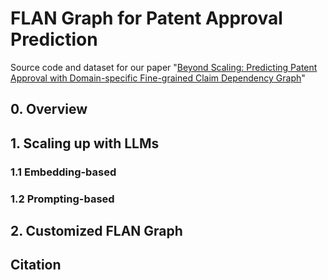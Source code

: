 # FLAN Graph for Patent Approval Prediction

Source code and dataset for our paper "[Beyond Scaling: Predicting Patent Approval with Domain-specific Fine-grained Claim Dependency Graph]()"

## 0. Overview

## 1. Scaling up with LLMs

### 1.1 Embedding-based


### 1.2 Prompting-based

## 2. Customized FLAN Graph


## Citation
